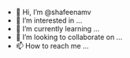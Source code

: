 - 👋 Hi, I’m @shafeenamv
- 👀 I’m interested in ...
- 🌱 I’m currently learning ...
- 💞️ I’m looking to collaborate on ...
- 📫 How to reach me ...

<!---
shafeenamv/shafeenamv is a ✨ special ✨ repository because its `README.md` (this file) appears on your GitHub profile.
You can click the Preview link to take a look at your changes.
--->
